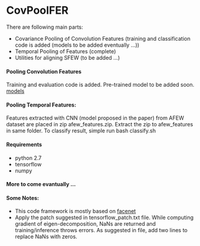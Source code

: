 # CovPoolFER

There are following main parts:
* Covariance Pooling of Convolution Features (training and classification code is added (models to be added eventually ...))
* Temporal Pooling of Features (complete)
* Utilities for aligning SFEW (to be added ...)

#### Pooling Convolution Features
Training and evaluation code is added. Pre-trained model to be added soon.
[models](https://www.dropbox.com/sh/viiaeryi4nve00b/AACfZjIdpiyFYwOyUf6YskNsa?dl=0)

#### Pooling Temporal Features:
Features extracted with CNN (model proposed in the paper) from AFEW dataset are placed in zip afew_features.zip. Extract the zip to afew_features in same folder. To classify result, simple run bash classify.sh

#### Requirements
* python 2.7
* tensorflow
* numpy

#### More to come evantually ...

#### Some Notes:
* This code framework is mostly based on [facenet](https://github.com/davidsandberg/facenet)
* Apply the patch suggested in tensorflow_patch.txt file. While computing gradient of eigen-decomposition, NaNs are returned and training/inference throws errors. As suggested in file, add two lines to replace NaNs with zeros.
